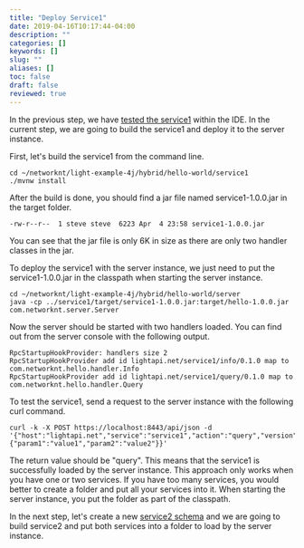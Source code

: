```yaml
---
title: "Deploy Service1"
date: 2019-04-16T10:17:44-04:00
description: ""
categories: []
keywords: []
slug: ""
aliases: []
toc: false
draft: false
reviewed: true
---
```


In the previous step, we have [tested the service1][] within the IDE. In the current step, we are going to build the service1 and deploy it to the server instance. 

First, let's build the service1 from the command line. 

```
cd ~/networknt/light-example-4j/hybrid/hello-world/service1
./mvnw install
```

After the build is done, you should find a jar file named service1-1.0.0.jar in the target folder. 

```
-rw-r--r--  1 steve steve  6223 Apr  4 23:58 service1-1.0.0.jar
```


You can see that the jar file is only 6K in size as there are only two handler classes in the jar. 

To deploy the service1 with the server instance, we just need to put the service1-1.0.0.jar in the classpath when starting the server instance. 

```
cd ~/networknt/light-example-4j/hybrid/hello-world/server
java -cp ../service1/target/service1-1.0.0.jar:target/hello-1.0.0.jar com.networknt.server.Server
```

Now the server should be started with two handlers loaded. You can find out from the server console with the following output. 

```
RpcStartupHookProvider: handlers size 2
RpcStartupHookProvider add id lightapi.net/service1/info/0.1.0 map to com.networknt.hello.handler.Info
RpcStartupHookProvider add id lightapi.net/service1/query/0.1.0 map to com.networknt.hello.handler.Query
```

To test the service1, send a request to the server instance with the following curl command. 

```
curl -k -X POST https://localhost:8443/api/json -d '{"host":"lightapi.net","service":"service1","action":"query","version":"0.1.0","data":{"param1":"value1","param2":"value2"}}'
```

The return value should be "query". This means that the service1 is successfully loaded by the server instance. This approach only works when you have one or two services. If you have too many services, you would better to create a folder and put all your services into it. When starting the server instance, you put the folder as part of the classpath. 

In the next step, let's create a new [service2 schema][] and we are going to build service2 and put both services into a folder to load by the server instance. 


[tested the service1]: /tutorial/hybrid/hello-world/test-service1/
[service2 schema]: /tutorial/hybrid/hello-world/service2-schema/

